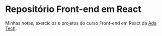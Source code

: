 # Repositório Front-end em React

Minhas notas, exercícios e projetos do curso Front-end em React da [Ada Tech](https://ada.tech/).
